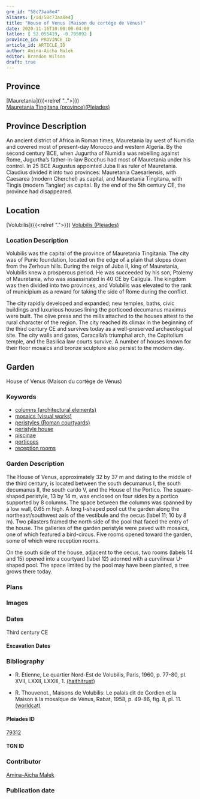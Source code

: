 ```yaml
---
gre_id: "58c73aa8e4"
aliases: [/id/58c73aa8e4]
title: "House of Venus (Maison du cortège de Vénus)"
date: 2020-11-16T10:00:00-04:00
latlon: [ 52.055419, -0.795092 ]
province_id: PROVINCE_ID
article_id: ARTICLE_ID
author: Amina-Aïcha Malek
editor: Brandon Wilson
draft: true
---
```


## Province

[Mauretania]({{<relref "..">}}) \
[Mauretania Tingitana (province)(Pleiades)](https://pleiades.stoa.org/places/981533)

## Province Description

An ancient district of Africa in Roman times, Mauretania lay west of Numidia and covered most of present-day Morocco and western Algeria. By the second century BCE, when Jugurtha of Numidia was rebelling against Rome, Jugurtha’s father-in-law Bocchus had most of Mauretania under his control. In 25 BCE Augustus appointed Juba II as ruler of Mauretania. Claudius divided it into two provinces: Mauretania Caesariensis, with Caesarea (modern Cherchel) as capital, and Mauretania Tingitana, with Tingis (modern Tangier) as capital. By the end of the 5th century CE, the province had disappeared.

## Location

[Volubilis]({{<relref ".">}})
[Volubilis (Pleiades)](https://pleiades.stoa.org/places/275740)

### Location Description

Volubilis was the capital of the province of Mauretania Tingitania. The city was of Punic foundation, located on the edge of a plain that slopes down from the Zerhoun hills. During the reign of Juba II, king of Mauretania, Volubilis knew a prosperous period. He was succeeded by his son, Ptolemy of Mauretania, who was assassinated in 40 CE by Caligula. The kingdom was then divided into two provinces, and Volubilis was elevated to the rank of municipium as a reward for taking the side of Rome during the conflict.

The city rapidly developed and expanded; new temples, baths, civic buildings and luxurious houses lining the porticoed decumanus maximus were built. The olive press and the mills attached to the houses attest to the rural character of the region. The city reached its climax in the beginning of the third century CE and survives today as a well-preserved archaeological site. The city walls and gates, Caracalla’s triumphal arch, the Capitolium temple, and the Basilica law courts survive. A number of houses known for their floor mosaics and bronze sculpture also persist to the modern day.

<!--## Sublocation-->

<!--### Sublocation Description-->

## Garden

House of Venus (Maison du cortège de Vénus)

### Keywords

- [columns (architectural elements)](http://vocab.getty.edu/page/aat/300001571)
- [mosaics (visual works)](http://vocab.getty.edu/page/aat/300015342)
- [peristyles (Roman courtyards)](http://vocab.getty.edu/page/aat/300080971)
- [peristyle house](http://vocab.getty.edu/page/aat/300005452)
- [piscinae](http://vocab.getty.edu/page/aat/300375619)
- [porticoes](http://vocab.getty.edu/page/aat/300004145)
- [reception rooms](http://vocab.getty.edu/page/aat/300077176)

### Garden Description

The House of Venus, approximately 32 by 37 m and dating to the middle of the third century, is located between the south decumanus I, the south decumanus II, the south cardo V, and the House of the Portico. The square-shaped peristyle, 13 by 14 m, was enclosed on four sides by a portico supported by 8 columns. The space between the columns was spanned by a low wall, 0.65 m high. A long I-shaped pool cut the garden along the northeast/southwest axis of the vestibule and the oecus (label 11; 10 by 8 m). Two pilasters framed the north side of the pool that faced the entry of the house. The galleries of the garden peristyle were paved with mosaics, one of which featured a bird-circus. Five rooms opened toward the garden, some of which were reception rooms.

On the south side of the house, adjacent to the oecus, two rooms (labels 14 and 15) opened into a courtyard (label 12) adorned with a curvilinear U-shaped pool. The space limited by the pool may have been planted, a tree grows there today.


### Plans
<!--Plan View Image Missing-->
<!-- {{< figure src="../images/IMAGEMISSING" alt="Plan of the House of Venus" title="Fig. 1: Plan of the House of Venus (Rights Statement)">}} -->

### Images

### Dates

Third century CE

#### Excavation Dates

### Bibliography

* R. Etienne, Le quartier Nord-Est de Volubilis, Paris, 1960, p. 77-80, pl. XVII, LXXII, LXXIII, 1. [(haithitrust)](https://catalog.hathitrust.org/Record/001605508)

* R. Thouvenot., Maisons de Volubilis: Le palais dit de Gordien et la Maison à la mosaïque de Vénus, Rabat, 1958, p. 49-86, fig. 8, pl. 11. [(worldcat)](http://www.worldcat.org/oclc/876482067)

#### Pleiades ID

[79312](https://pleiades.stoa.org/places/79312)

#### TGN ID

### Contributor

[Amina-Aïcha Malek](http://worldcat.org/identities/lccn-n2012075871/)

### Publication date

<!--07 July 2020-->

<!--### Related articles-->

<!-- Links to other related articles. Leave blank for now -->